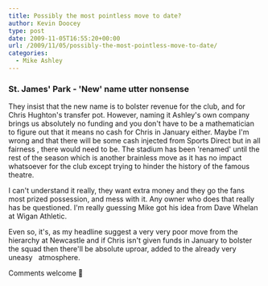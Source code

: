 ```yaml
---
title: Possibly the most pointless move to date?
author: Kevin Doocey
type: post
date: 2009-11-05T16:55:20+00:00
url: /2009/11/05/possibly-the-most-pointless-move-to-date/
categories:
  - Mike Ashley
---
```


### St. James' Park - 'New' name utter nonsense

They insist that the new name is to bolster revenue for the club, and for Chris Hughton's transfer pot. However, naming it Ashley's own company brings us absolutely no funding and you don't have to be a mathematician to figure out that it means no cash for Chris in January either. Maybe I'm wrong and that there will be some cash injected from Sports Direct but in all fairness , there would need to be. The stadium has been 'renamed' until the rest of the season which is another brainless move as it has no impact whatsoever for the club except trying to hinder the history of the famous theatre.

I can't understand it really, they want extra money and they go the fans most prized possession, and mess with it. Any owner who does that really has be questioned. I'm really guessing Mike got his idea from Dave Whelan at Wigan Athletic.

Even so, it's, as my headline suggest a very very poor move from the hierarchy at Newcastle and if Chris isn't given funds in January to bolster the squad then there'll be absolute uproar, added to the already very uneasy   atmosphere.

Comments welcome 🙂
